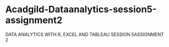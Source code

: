 # Acadgild-Dataanalytics-session5-assignment2
DATA ANALYTICS WITH R, EXCEL AND TABLEAU SESSION 5ASSIGNMENT 2
